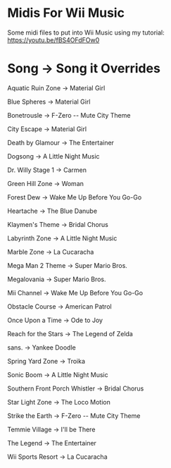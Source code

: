 # Midis For Wii Music

Some midi files to put into Wii Music using my tutorial: https://youtu.be/fBS4OFdFOw0

# Song -> Song it Overrides
Aquatic Ruin Zone -> Material Girl

Blue Spheres -> Material Girl

Bonetrousle -> F-Zero -- Mute City Theme

City Escape -> Material Girl

Death by Glamour -> The Entertainer

Dogsong -> A Little Night Music

Dr. Willy Stage 1 -> Carmen

Green Hill Zone -> Woman

Forest Dew -> Wake Me Up Before You Go-Go

Heartache -> The Blue Danube

Klaymen's Theme -> Bridal Chorus

Labyrinth Zone -> A Little Night Music

Marble Zone -> La Cucaracha

Mega Man 2 Theme -> Super Mario Bros.

Megalovania -> Super Mario Bros.

Mii Channel -> Wake Me Up Before You Go-Go

Obstacle Course -> American Patrol

Once Upon a Time -> Ode to Joy

Reach for the Stars -> The Legend of Zelda

sans. -> Yankee Doodle

Spring Yard Zone -> Troika

Sonic Boom -> A Little Night Music

Southern Front Porch Whistler -> Bridal Chorus

Star Light Zone -> The Loco Motion

Strike the Earth -> F-Zero -- Mute City Theme

Temmie Village -> I'll be There

The Legend -> The Entertainer

Wii Sports Resort -> La Cucaracha
